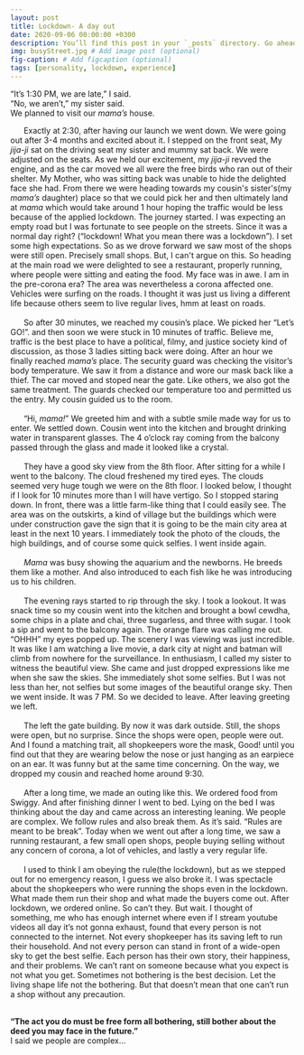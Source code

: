 ```yaml
---
layout: post
title: Lockdown- A day out
date: 2020-09-06 00:00:00 +0300
description: You’ll find this post in your `_posts` directory. Go ahead and edit it and re-build the site to see your changes. # Add post description (optional)
img: busyStreet.jpg # Add image post (optional)
fig-caption: # Add figcaption (optional)
tags: [personality, lockdown, experience]
---
```


“It’s 1:30 PM, we are late,” I said.<br/>
“No, we aren’t,” my sister said.<br/>
We planned to visit our _mama’s_ house. <br/>

&nbsp;&nbsp;&nbsp;&nbsp;&nbsp;&nbsp;Exactly at 2:30, after having our launch we went down. We were going out after 3-4 months and excited about it. I stepped on the front seat, My _jija-ji_ sat on the driving seat my sister and mummy sat back. We were adjusted on the seats. As we held our excitement, my _jija-ji_ revved the engine, and as the car moved we all were the free birds who ran out of their shelter. My Mother, who was sitting back was unable to hide the delighted face she had. From there we were heading towards my cousin's sister's(my _mama’s_ daughter) place so that we could pick her and then ultimately land at _mama_ which would take around 1 hour hoping the traffic would be less because of the applied lockdown. The journey started. I was expecting an empty road but I was fortunate to see people on the streets. Since it was a normal day right? (“lockdown! What you mean there was a lockdown”). I set some high expectations. So as we drove forward we saw most of the shops were still open. Precisely small shops. But, I can't argue on this. So heading at the main road we were delighted to see a restaurant, properly running, where people were sitting and eating the food. My face was in awe. I am in the pre-corona era? The area was nevertheless a corona affected one. Vehicles were surfing on the roads. I thought it was just us living a different life because others seem to live regular lives, hmm at least on roads.
<br/><br/>
&nbsp;&nbsp;&nbsp;&nbsp;&nbsp;&nbsp;So after 30 minutes, we reached my cousin’s place. We picked her “Let’s GO!”. and then soon we were stuck in 10 minutes of traffic. Believe me, traffic is the best place to have a political, filmy, and justice society kind of discussion, as those 3 ladies sitting back were doing. After an hour we finally reached _mama’s_ place. The security guard was checking the visitor’s body temperature. We saw it from a distance and wore our mask back like a thief. The car moved and stoped near the gate. Like others, we also got the same treatment. The guards checked our temperature too and permitted us the entry. My cousin guided us to the room.
<br/><br/>
&nbsp;&nbsp;&nbsp;&nbsp;&nbsp;&nbsp;“Hi, _mama!_” We greeted him and with a subtle smile made way for us to enter. We settled down. Cousin went into the kitchen and brought drinking water in transparent glasses. The 4 o’clock ray coming from the balcony passed through the glass and made it looked like a crystal.
<br/><br/>
&nbsp;&nbsp;&nbsp;&nbsp;&nbsp;&nbsp;They have a good sky view from the 8th floor. After sitting for a while I went to the balcony. The cloud freshened my tired eyes. The clouds seemed very huge tough we were on the 8th floor. I looked below, I thought if I look for 10 minutes more than I will have vertigo. So I stopped staring down. In front, there was a little farm-like thing that I could easily see. The area was on the outskirts, a kind of village but the buildings which were under construction gave the sign that it is going to be the main city area at least in the next 10 years. I immediately took the photo of the clouds, the high buildings, and of course some quick selfies. I went inside again.
<br/><br/>
&nbsp;&nbsp;&nbsp;&nbsp;&nbsp;&nbsp;_Mama_ was busy showing the aquarium and the newborns. He breeds them like a mother. And also introduced to each fish like he was introducing us to his children.
<br/><br/>
&nbsp;&nbsp;&nbsp;&nbsp;&nbsp;&nbsp;The evening rays started to rip through the sky. I took a lookout. It was snack time so my cousin went into the kitchen and brought a bowl cewdha, some chips in a plate and chai, three sugarless, and three with sugar. I took a sip and went to the balcony again. The orange flare was calling me out. “OHHH” my eyes popped up. The scenery I was viewing was just incredible. It was like I am watching a live movie, a dark city at night and batman will climb from nowhere for the surveillance. In enthusiasm, I called my sister to witness the beautiful view. She came and just dropped expressions like me when she saw the skies. She immediately shot some selfies. But I was not less than her, not selfies but some images of the beautiful orange sky. Then we went inside. It was 7 PM. So we decided to leave. After leaving greeting we left.
<br/><br/>
&nbsp;&nbsp;&nbsp;&nbsp;&nbsp;&nbsp;The left the gate building. By now it was dark outside. Still, the shops were open, but no surprise. Since the shops were open, people were out. And I found a matching trait, all shopkeepers wore the mask, Good! until you find out that they are wearing below the nose or just hanging as an earpiece on an ear. It was funny but at the same time concerning. On the way, we dropped my cousin and reached home around 9:30.
<br/><br/>
&nbsp;&nbsp;&nbsp;&nbsp;&nbsp;&nbsp;After a long time, we made an outing like this. We ordered food from Swiggy. And after finishing dinner I went to bed. Lying on the bed I was thinking about the day and came across an interesting leaning. We people are complex. We follow rules and also break them. As it’s said. “Rules are meant to be break”. Today when we went out after a long time, we saw a running restaurant, a few small open shops, people buying selling without any concern of corona, a lot of vehicles, and lastly a very regular life.
<br/><br/>
&nbsp;&nbsp;&nbsp;&nbsp;&nbsp;&nbsp;I used to think I am obeying the rule(the lockdown), but as we stepped out for no emergency reason, I guess we also broke it. I was spectacle about the shopkeepers who were running the shops even in the lockdown. What made them run their shop and what made the buyers come out. After lockdown, we ordered online. So can’t they. But wait. I thought of something, me who has enough internet where even if I stream youtube videos all day it’s not gonna exhaust, found that every person is not connected to the internet. Not every shopkeeper has its saving left to run their household. And not every person can stand in front of a wide-open sky to get the best selfie. Each person has their own story, their happiness, and their problems. We can’t rant on someone because what you expect is not what you get. Sometimes not bothering is the best decision. Let the living shape life not the bothering. But that doesn’t mean that one can’t run a shop without any precaution.
<br/><br/>

**“The act you do must be free form all bothering, still bother about the deed you may face in the future.”**<br/>
I said we people are complex...

<br/><br/>
